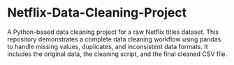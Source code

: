 # Netflix-Data-Cleaning-Project
A Python-based data cleaning project for a raw Netflix titles dataset. This repository demonstrates a complete data cleaning workflow using pandas to handle missing values, duplicates, and inconsistent data formats. It includes the original data, the cleaning script, and the final cleaned CSV file.
